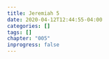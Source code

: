 ```yaml
---
title: Jeremiah 5
date: 2020-04-12T12:44:55-04:00
categories: []
tags: []
chapter: "005"
inprogress: false
---
```


